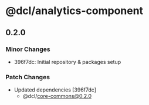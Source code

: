 # @dcl/analytics-component

## 0.2.0

### Minor Changes

- 396f7dc: Initial repository & packages setup

### Patch Changes

- Updated dependencies [396f7dc]
  - @dcl/core-commons@0.2.0
